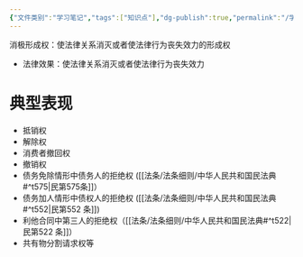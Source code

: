 ```yaml
---
{"文件类别":"学习笔记","tags":["知识点"],"dg-publish":true,"permalink":"/学习笔记studyup/知识点cheese/消极形成权/","dgPassFrontmatter":true,"noteIcon":"","created":"2024-10-17T08:57:13.788+08:00","updated":"2024-10-17T09:03:07.262+08:00"}
---
```


消极形成权：使法律关系消灭或者使法律行为丧失效力的形成权
- 法律效果：使法律关系消灭或者使法律行为丧失效力

# 典型表现
- 抵销权
- 解除权
- 消费者撤回权
- 撤销权
- 债务免除情形中债务人的拒绝权 ([[法条/法条细则/中华人民共和国民法典#^t575\|民第575条]]）
- 债务加人情形中债权人的拒绝权 ([[法条/法条细则/中华人民共和国民法典#^t552\|民第552 条]])
- 利他合同中第三人的拒绝权（[[法条/法条细则/中华人民共和国民法典#^t522\|民第522 条]]）
- 共有物分割请求权等